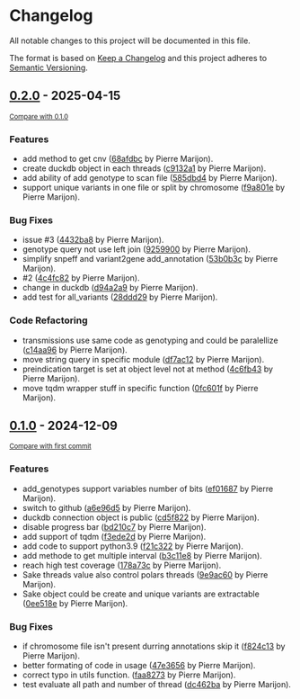 # Changelog

All notable changes to this project will be documented in this file.

The format is based on [Keep a Changelog](http://keepachangelog.com/en/1.0.0/)
and this project adheres to [Semantic Versioning](http://semver.org/spec/v2.0.0.html).

<!-- insertion marker -->
## [0.2.0](https://github.com/SeqOIA-IT/sake_request/releases/tag/0.2.0) - 2025-04-15

<small>[Compare with 0.1.0](https://github.com/SeqOIA-IT/sake_request/compare/0.1.0...0.2.0)</small>

### Features

- add method to get cnv ([68afdbc](https://github.com/SeqOIA-IT/sake_request/commit/68afdbcd03895aabf225d496ceb1660a76745ee2) by Pierre Marijon).
- create duckdb object in each threads ([c9132a1](https://github.com/SeqOIA-IT/sake_request/commit/c9132a1156f7a325662f34e7f0c8270066918b79) by Pierre Marijon).
- add ability of add genotype to scan file ([585dbd4](https://github.com/SeqOIA-IT/sake_request/commit/585dbd4cf7c2dc7380621b4597806e831da12781) by Pierre Marijon).
- support unique variants in one file or split by chromosome ([f9a801e](https://github.com/SeqOIA-IT/sake_request/commit/f9a801e6a1f0ba34c26fae5815859cae9af9ffac) by Pierre Marijon).

### Bug Fixes

- issue #3 ([4432ba8](https://github.com/SeqOIA-IT/sake_request/commit/4432ba83caff08d4b1eedeece2508653730f15af) by Pierre Marijon).
- genotype query not use left join ([9259900](https://github.com/SeqOIA-IT/sake_request/commit/925990075108e4cd009e34617cb2db23ee8787e7) by Pierre Marijon).
- simplify snpeff and variant2gene add_annotation ([53b0b3c](https://github.com/SeqOIA-IT/sake_request/commit/53b0b3c8ac1ea401ee53589c73973c56e76e08e3) by Pierre Marijon).
- #2 ([4c4fc82](https://github.com/SeqOIA-IT/sake_request/commit/4c4fc8206574a8b2e1ca767ce6b10f3482cff0d2) by Pierre Marijon).
- change in duckdb ([d94a2a9](https://github.com/SeqOIA-IT/sake_request/commit/d94a2a941de57e414b57a88dd1541506da9944e9) by Pierre Marijon).
- add test for all_variants ([28ddd29](https://github.com/SeqOIA-IT/sake_request/commit/28ddd295c2d035d59087759c81849c25109990d9) by Pierre Marijon).

### Code Refactoring

- transmissions use same code as genotyping and could be paralellize ([c14aa96](https://github.com/SeqOIA-IT/sake_request/commit/c14aa9678056f2eb4e9f7913819303ae99338334) by Pierre Marijon).
- move string query in specific module ([df7ac12](https://github.com/SeqOIA-IT/sake_request/commit/df7ac12ed3ff233d53e358e5e0b6419440620595) by Pierre Marijon).
- preindication target is set at object level not at method ([4c6fb43](https://github.com/SeqOIA-IT/sake_request/commit/4c6fb431703aa54a5bf0a874f0bf2622d01e82ca) by Pierre Marijon).
- move tqdm wrapper stuff in specific function ([0fc601f](https://github.com/SeqOIA-IT/sake_request/commit/0fc601f60588f2a730079ce0b5ed702b19d60920) by Pierre Marijon).

## [0.1.0](https://github.com/SeqOIA-IT/sake_request/releases/tag/0.1.0) - 2024-12-09

<small>[Compare with first commit](https://github.com/SeqOIA-IT/sake_request/compare/e371f8faefbd6a9ef16ece3cdfaabf9091bfdb2a...0.1.0)</small>

### Features

- add_genotypes support variables number of bits ([ef01687](https://github.com/SeqOIA-IT/sake_request/commit/ef01687b0f9cf534cda033ec5105f9ed29b00cbd) by Pierre Marijon).
- switch to github ([a6e96d5](https://github.com/SeqOIA-IT/sake_request/commit/a6e96d590df3976518091664269bab9b03fd1809) by Pierre Marijon).
- duckdb connection object is public ([cd5f822](https://github.com/SeqOIA-IT/sake_request/commit/cd5f8221027b56d0d55ec0ccd36f29ba9f0c6361) by Pierre Marijon).
- disable progress bar ([bd210c7](https://github.com/SeqOIA-IT/sake_request/commit/bd210c7c29cf567b428b2520d99599a4b5160357) by Pierre Marijon).
- add support of tqdm ([f3ede2d](https://github.com/SeqOIA-IT/sake_request/commit/f3ede2d1c4475fdf4d5ab71c82cd7b9a06198a3f) by Pierre Marijon).
- add code to support python3.9 ([f21c322](https://github.com/SeqOIA-IT/sake_request/commit/f21c3223c39c84ba6d8c0b70aecc2fe9e9da195d) by Pierre Marijon).
- add methode to get multiple interval ([b3c11e8](https://github.com/SeqOIA-IT/sake_request/commit/b3c11e883c2c8f3e994df203604593102a36f9a3) by Pierre Marijon).
- reach high test coverage ([178a73c](https://github.com/SeqOIA-IT/sake_request/commit/178a73c1ebcfe8e93f467193d84508b4055a9860) by Pierre Marijon).
- Sake threads value also control polars threads ([9e9ac60](https://github.com/SeqOIA-IT/sake_request/commit/9e9ac608a812f5ce162f8e39a8f44f8ed60674ec) by Pierre Marijon).
- Sake object could be create and unique variants are extractable ([0ee518e](https://github.com/SeqOIA-IT/sake_request/commit/0ee518e3cfeb242bfd6ca8106196a022beccebba) by Pierre Marijon).

### Bug Fixes

- if chromosome file isn't present durring annotations skip it ([f824c13](https://github.com/SeqOIA-IT/sake_request/commit/f824c13121dc79faeb1e4556e610edffb59350f7) by Pierre Marijon).
- better formating of code in usage ([47e3656](https://github.com/SeqOIA-IT/sake_request/commit/47e3656c65fdebad86c6c9ed393abf64342b4125) by Pierre Marijon).
- correct typo in utils function. ([faa8273](https://github.com/SeqOIA-IT/sake_request/commit/faa8273dd5da2ccd6f66242050578c29a7192ffe) by Pierre Marijon).
- test evaluate all path and number of thread ([dc462ba](https://github.com/SeqOIA-IT/sake_request/commit/dc462ba302366647c7c0723706b4b7a282f1990d) by Pierre Marijon).
